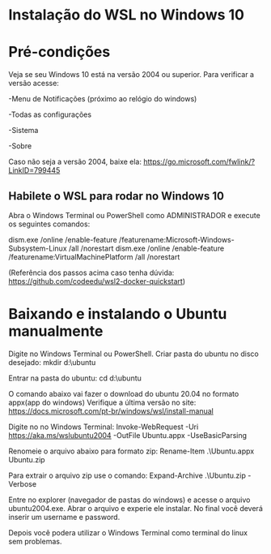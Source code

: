 # Instalação do WSL no Windows 10

# Pré-condições
Veja se seu Windows 10 está na versão 2004 ou superior.
Para verificar a versão acesse:

-Menu de Notificações (próximo ao relógio do windows)

-Todas as configurações

-Sistema

-Sobre

Caso não seja a versão 2004, baixe ela: https://go.microsoft.com/fwlink/?LinkID=799445

## Habilete o WSL para rodar no Windows 10

Abra o Windows Terminal ou PowerShell como ADMINISTRADOR e execute os seguintes comandos:

dism.exe /online /enable-feature /featurename:Microsoft-Windows-Subsystem-Linux /all /norestart
dism.exe /online /enable-feature /featurename:VirtualMachinePlatform /all /norestart

(Referência dos passos acima caso tenha dúvida: https://github.com/codeedu/wsl2-docker-quickstart)

# Baixando e instalando o Ubuntu manualmente

Digite no Windows Terminal ou PowerShell.
Criar pasta do ubuntu no disco desejado:
mkdir d:\ubuntu

Entrar na pasta do ubuntu:
cd d:\ubuntu

O comando abaixo vai fazer o download do ubuntu 20.04 no formato appx(app do windows)
Verifique a última versão no site: https://docs.microsoft.com/pt-br/windows/wsl/install-manual

Digite no no Windows Terminal:
Invoke-WebRequest -Uri https://aka.ms/wslubuntu2004 -OutFile Ubuntu.appx -UseBasicParsing

Renomeie o arquivo abaixo para formato zip:
Rename-Item .\Ubuntu.appx Ubuntu.zip

Para extrair o arquivo zip use o comando:
Expand-Archive .\Ubuntu.zip -Verbose

Entre no explorer (navegador de pastas do windows) e acesse o arquivo ubuntu2004.exe. 
Abrar o arquivo e experie ele instalar. No final você deverá inserir um username e password.

Depois você podera utilizar o Windows Terminal como terminal do linux sem problemas.
